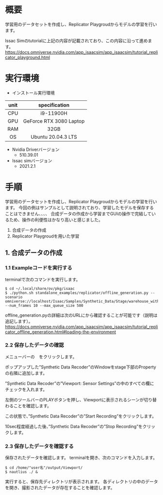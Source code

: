 # 概要
学習用のデータセットを作成し、Replicator Playgroudからモデルの学習を行います。

Issac Simのtutorialに上記の内容が記載されており、この内容に沿って進めます。
https://docs.omniverse.nvidia.com/app_isaacsim/app_isaacsim/tutorial_replicator_playground.html

# 実行環境

- インストール実行環境

| unit       |       specification | 
|:-----------------:|:------------------:|
| CPU         | i9-11900H |  
| GPU         | GeForce RTX 3080 Laptop|  
| RAM         | 32GB | 
| OS         | Ubuntu 20.04.3 LTS  |

- Nvidia Driverバージョン
   - 510.39.01
- Issac simバージョン
   - 2021.2.1


# 手順
学習用のデータセットを作成し、Replicator Playgroudからモデルの学習を行います。
今回の例はサンプルとして説明されており、学習したモデルを保存することはできません、、、、
合成データの作成から学習までGUIの操作で完結しているため、操作の利便性はかなり高いと感じました。

1. 合成データの作成
2. Replicator Playgroudを用いた学習

## 1. 合成データの作成


















### 1.1 Exampleコードを実行する
terminalで次のコマンドを実行します。

~~~ bash:shell
$ cd ~/.local/share/ov/pkg/isaac
$ ./python.sh standalone_examples/replicator/offline_generation.py --scenario omniverse://localhost/Isaac/Samples/Synthetic_Data/Stage/warehouse_with_sensors.usd --num_frames 10 --max_queue_size 500
~~~

offline_generation.pyの詳細は次のURLにから確認することが可能です（説明は追記します）。
https://docs.omniverse.nvidia.com/app_isaacsim/app_isaacsim/tutorial_replicator_offline_generation.html#loading-the-environment


### 2.2 保存したデータの確認
メニューバーの　をクリックします。

ポップアップした”Synthetic Data Recoder”のWindowをstage下部のPropertyの右隣に追加します。

”Synthetic Data Recoder”の”Viewport: Sensor Settings”の中のすべての欄にチェックを入れます。


左側のツールバーのPLAYボタンを押し、Viewportに表示されるシーンが切り替わることを確認します。

この状態で、”Synthetic Data Recoder”の”Start Recording”をクリックします。

10sec程度経過した後、”Synthetic Data Recoder”の”Stop Recording”をクリックします。

### 2.3 保存したデータを確認する
保存されたデータを確認します。
terminalを開き、次のコマンドを入力します。

~~~ bash:shell
$ cd /home/"user名"/output/Viewport/
$ nautlius ./ &
~~~

実行すると、保存先ディレクトリが表示されます。
各ディレクトリの中のデータを開き、撮影されたデータが存在することを確認します。







